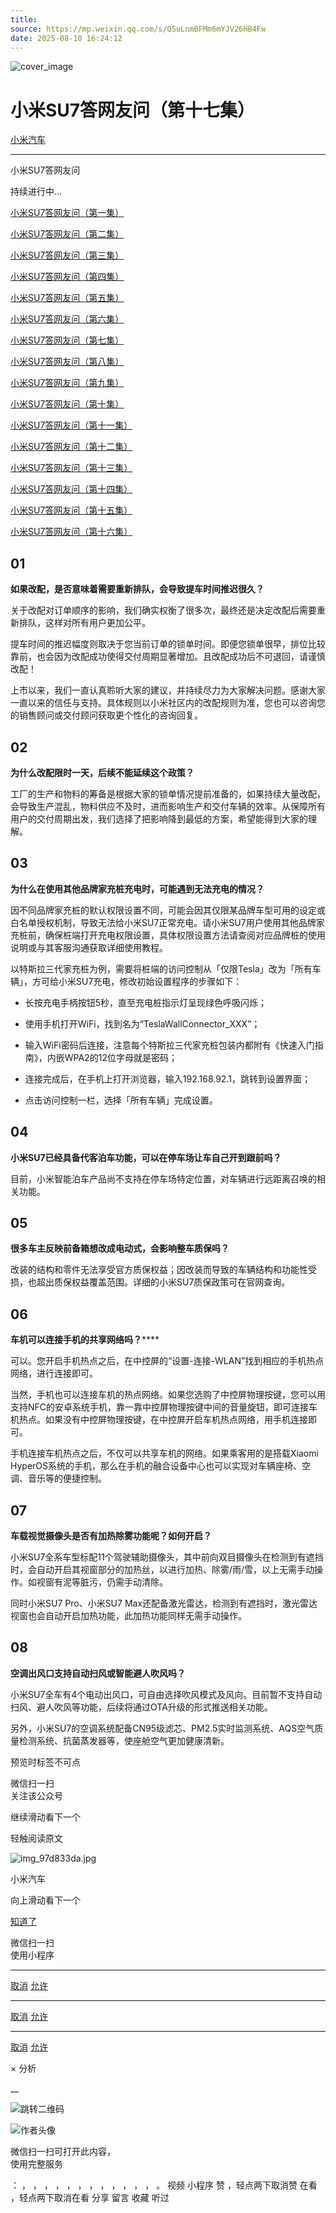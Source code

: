 ```yaml
---
title: 
source: https://mp.weixin.qq.com/s/QSuLnmBFMm6mYJV26HB4Fw
date: 2025-08-10 16:24:12
---
```


![cover_image](images/img_d81fbfd5.jpg)


#  小米SU7答网友问（第十七集）


[ 小米汽车 ](<javascript:void\(0\);>)

______

小米SU7答网友问  

持续进行中...

[小米SU7答网友问（第一集）](<http://mp.weixin.qq.com/s?__biz=MzkyNzU3MDI3Nw==&mid=2247486958&idx=1&sn=fa1835ddd2eee3bdafefcad5b74d2d94&chksm=c2274de4f550c4f28c7b9e54f1a6a8bcacc3459e88bbe256c362a899a36ca32c80be4f87c45a&scene=21#wechat_redirect>)

[小米SU7答网友问（第二集）](<http://mp.weixin.qq.com/s?__biz=MzkyNzU3MDI3Nw==&mid=2247487024&idx=1&sn=0c7cfca4d7c560dedf8062fa3a7230e3&chksm=c2274e3af550c72cdf2c4b04f2e6f3f66f10eac3634f77346b68be322d895dfb1398978ccbcf&scene=21#wechat_redirect>)

[小米SU7答网友问（第三集）](<http://mp.weixin.qq.com/s?__biz=MzkyNzU3MDI3Nw==&mid=2247487063&idx=2&sn=a0651af985a684e2379d3805947abc23&chksm=c2274e5df550c74b86d3871da393feb8fcadab0dfcdc8e77c806309341c89f1b37396b0e6318&scene=21#wechat_redirect>)

[小米SU7答网友问（第四集）](<http://mp.weixin.qq.com/s?__biz=MzkyNzU3MDI3Nw==&mid=2247487079&idx=1&sn=9cf62cd9e760babefdd444d29ee00b68&chksm=c2274e6df550c77b506f07fb315efff406bc12a55eba23c69b349cba973f61811d88fd0ade33&scene=21#wechat_redirect>)

[小米SU7答网友问（第五集）](<http://mp.weixin.qq.com/s?__biz=MzkyNzU3MDI3Nw==&mid=2247487101&idx=1&sn=9e00cc3239d1e6d9cb373f2efad42e3c&chksm=c2274e77f550c76157349d363d8e0c17ceadab29fae7538c156149e37c9c89e7cc22644201b2&scene=21#wechat_redirect>)

[小米SU7答网友问（第六集）](<http://mp.weixin.qq.com/s?__biz=MzkyNzU3MDI3Nw==&mid=2247487835&idx=2&sn=30cf8170af01397c46dc34cf495f7c02&chksm=c2275151f550d847fcc5d8d333c20a5d27d60276888d7192f51064f53e6fa738e21bf375ef29&scene=21#wechat_redirect>)

[小米SU7答网友问（第七集）](<http://mp.weixin.qq.com/s?__biz=MzkyNzU3MDI3Nw==&mid=2247487849&idx=1&sn=45b7ceae12489188c167129f3fb8b1a6&chksm=c2275163f550d87500cbacfac5ee05ea1b5083b97beb0d16e375b98480c98c823fbfdcc4d45a&scene=21#wechat_redirect>)

[小米SU7答网友问（第八集）](<http://mp.weixin.qq.com/s?__biz=MzkyNzU3MDI3Nw==&mid=2247487860&idx=1&sn=337ffc5a7972e5758d3208fb1eb7a28d&chksm=c227517ef550d86838d64b08036486d07a6ea303f0f8e2e9bb93b097750beeb6b2649b692ede&scene=21#wechat_redirect>)

[小米SU7答网友问（第九集）](<http://mp.weixin.qq.com/s?__biz=MzkyNzU3MDI3Nw==&mid=2247487868&idx=1&sn=8021638c108d845fab76580a6cc405e9&chksm=c2275176f550d86086dc3bcdbc3b4cf518b1ba41a294c3ad5d39504791907edcc6422b015131&scene=21#wechat_redirect>)

[小米SU7答网友问（第十集）](<http://mp.weixin.qq.com/s?__biz=MzkyNzU3MDI3Nw==&mid=2247487890&idx=1&sn=47696df25bbc82e7c5aea71ccd30030e&chksm=c2275198f550d88e577cf942e5f0b4a7a6a21cc2cec4b0f04562b6acaa878177be8d8f2507b9&scene=21#wechat_redirect>)

[小米SU7答网友问（第十一集）](<http://mp.weixin.qq.com/s?__biz=MzkyNzU3MDI3Nw==&mid=2247487900&idx=1&sn=7765954b27cc8772008540f91ca7224d&chksm=c2275196f550d8807e8be4cee38e091559c454cfc8bed3e843d4e425f4b002ee0cb931c883d8&scene=21#wechat_redirect>)

[小米SU7答网友问（第十二集）](<http://mp.weixin.qq.com/s?__biz=MzkyNzU3MDI3Nw==&mid=2247487915&idx=1&sn=abbebbb9cbe0668b66a9c1026b12932f&chksm=c22751a1f550d8b73c8ad64a95a0158ef65c19c0becad656d616125a396dc6b4c6703e97f967&scene=21#wechat_redirect>)

[小米SU7答网友问（第十三集）](<http://mp.weixin.qq.com/s?__biz=MzkyNzU3MDI3Nw==&mid=2247487947&idx=1&sn=f544e6be6fd1221b57e5123f58c1f72c&chksm=c22751c1f550d8d76cf64deaaaf06423ad37525bfbda26eb8e1d0a5952a5b1ae30188c90c2c4&scene=21#wechat_redirect>)

[小米SU7答网友问（第十四集）](<http://mp.weixin.qq.com/s?__biz=MzkyNzU3MDI3Nw==&mid=2247487955&idx=1&sn=ee2a1734fe86b15000822bee9ae0ffd2&chksm=c22751d9f550d8cfdb48ae0c890173e37f66356ad6316e9ada00ee7c231d0772ee6e4c817c65&scene=21#wechat_redirect>)

[小米SU7答网友问（第十五集）](<http://mp.weixin.qq.com/s?__biz=MzkyNzU3MDI3Nw==&mid=2247487979&idx=1&sn=ab9d29fdf3c1147cd9c500ac5fafedde&chksm=c22751e1f550d8f725f7b294d004e04caa682567387ee5ee39a067fad1859fcaca2e68748e6f&scene=21#wechat_redirect>)

[小米SU7答网友问（第十六集）](<http://mp.weixin.qq.com/s?__biz=MzkyNzU3MDI3Nw==&mid=2247488003&idx=1&sn=9ed994132d197917e93f91b9f332e8d1&chksm=c2275209f550db1fe70c13abc492f5c01be8e5b5b81fba7379fe76c52c5256038eb4d6080ce6&scene=21#wechat_redirect>)

  


## **01**


**如果改配，是否意味着需要重新排队，会导致提车时间推迟很久？**

关于改配对订单顺序的影响，我们确实权衡了很多次，最终还是决定改配后需要重新排队，这样对所有用户更加公平。

提车时间的推迟幅度则取决于您当前订单的锁单时间。即便您锁单很早，排位比较靠前，也会因为改配成功使得交付周期显著增加。且改配成功后不可退回，请谨慎改配！

上市以来，我们一直认真聆听大家的建议，并持续尽力为大家解决问题。感谢大家一直以来的信任与支持。具体规则以小米社区内的改配规则为准，您也可以咨询您的销售顾问或交付顾问获取更个性化的咨询回复。

  


## **02**


**为什么改配限时一天，后续不能延续这个政策？**

工厂的生产和物料的筹备是根据大家的锁单情况提前准备的，如果持续大量改配，会导致生产混乱，物料供应不及时，进而影响生产和交付车辆的效率。从保障所有用户的交付周期出发，我们选择了把影响降到最低的方案，希望能得到大家的理解。

  


## **03**


**为什么在使用其他品牌家充桩充电时，可能遇到无法充电的情况？**

因不同品牌家充桩的默认权限设置不同，可能会因其仅限某品牌车型可用的设定或白名单授权机制，导致无法给小米SU7正常充电。请小米SU7用户使用其他品牌家充桩前，确保桩端打开充电权限设置，具体权限设置方法请查阅对应品牌桩的使用说明或与其客服沟通获取详细使用教程。

以特斯拉三代家充桩为例，需要将桩端的访问控制从「仅限Tesla」改为「所有车辆」，方可给小米SU7充电，修改初始设置程序的步骤如下：

  * 长按充电手柄按钮5秒，直至充电桩指示灯呈现绿色呼吸闪烁；

  * 使用手机打开WiFi，找到名为“TeslaWallConnector_XXX”；

  * 输入WiFi密码后连接，注意每个特斯拉三代家充桩包装内都附有《快速入门指南》，内嵌WPA2的12位字母就是密码；

  * 连接完成后，在手机上打开浏览器，输入192.168.92.1，跳转到设置界面；

  * 点击访问控制一栏，选择「所有车辆」完成设置。

  


## **04**


**小米SU7已经具备代客泊车功能，可以在停车场让车自己开到跟前吗？**

目前，小米智能泊车产品尚不支持在停车场特定位置，对车辆进行远距离召唤的相关功能。

  


## **05**


**很多车主反映前备箱想改成电动式，会影响整车质保吗？**

改装的结构和零件无法享受官方质保权益；因改装而导致的车辆结构和功能性受损，也超出质保权益覆盖范围。详细的小米SU7质保政策可在官网查询。

  


## **06**


**车机可以连接手机的共享网络吗？******

可以。您开启手机热点之后，在中控屏的“设置-连接-WLAN”找到相应的手机热点网络，进行连接即可。

当然，手机也可以连接车机的热点网络。如果您选购了中控屏物理按键，您可以用支持NFC的安卓系统手机，靠一靠中控屏物理按键中间的音量旋钮，即可连接车机热点。如果没有中控屏物理按键，在中控屏开启车机热点网络，用手机连接即可。

手机连接车机热点之后，不仅可以共享车机的网络。如果乘客用的是搭载Xiaomi HyperOS系统的手机，那么在手机的融合设备中心也可以实现对车辆座椅、空调、音乐等的便捷控制。

  


## **07**


**车载视觉摄像头是否有加热除雾功能呢？如何开启？**

小米SU7全系车型标配11个驾驶辅助摄像头，其中前向双目摄像头在检测到有遮挡时，会自动开启其视窗部分的加热丝，以进行加热、除雾/雨/雪，以上无需手动操作。如视窗有泥等脏污，仍需手动清除。

同时小米SU7 Pro、小米SU7 Max还配备激光雷达，检测到有遮挡时，激光雷达视窗也会自动开启加热功能，此加热功能同样无需手动操作。

  


## **08**


**空调出风口支持自动扫风或智能避人吹风吗？**

小米SU7全车有4个电动出风口，可自由选择吹风模式及风向。目前暂不支持自动扫风、避人吹风等功能，后续将通过OTA升级的形式推送相关功能。

另外，小米SU7的空调系统配备CN95级滤芯、PM2.5实时监测系统、AQS空气质量检测系统、抗菌蒸发器等，使座舱空气更加健康清新。

[](<>)[](<>)

预览时标签不可点

微信扫一扫  
关注该公众号

继续滑动看下一个

轻触阅读原文

![img_97d833da.jpg](images/img_97d833da.jpg)

小米汽车 

向上滑动看下一个

[知道了](<javascript:;>)

微信扫一扫  
使用小程序

****

[取消](<javascript:void\(0\);>) [允许](<javascript:void\(0\);>)

****

[取消](<javascript:void\(0\);>) [允许](<javascript:void\(0\);>)

****

[取消](<javascript:void\(0\);>) [允许](<javascript:void\(0\);>)

× 分析

__

![跳转二维码]()

![作者头像](images/img_97d833da.jpg)

微信扫一扫可打开此内容，  
使用完整服务

： ， ， ， ， ， ， ， ， ， ， ， ， 。 视频 小程序 赞 ，轻点两下取消赞 在看 ，轻点两下取消在看 分享 留言 收藏 听过